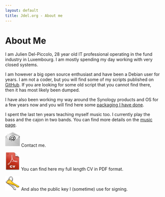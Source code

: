 ```yaml
---
layout: default
title: Jdel.org - About me
---
```


About Me
========

I am Julien Del-Piccolo, 28 year old IT professional operating in the fund industry in Luxembourg. I am mostly spending my day working with very closed systems.

I am however a big open source enthusiast and have been a Debian user for years. I am not a coder, but you will find some of my scripts published on [GitHub](https://github.com/jdel/). If you are looking for some old script that you cannot find there, then it has most likely been dumped.

I have also been working my way around the Synology products and OS for a few years now and you will find here some [packaging I have done](packages.html).

I spent the last ten years teaching myself music too. I currently play the bass and the cajon in two bands. You can find more details on the [music page](music.html).

[![Email](img/email.jpg)](mailto:julien@del-piccolo.com) Contact me.

[![CV](img/cv.png)](140325%20-%20Julien%20Del-Piccolo%20CV.pdf) You can find here my full length CV in PDF format.

[![Key](img/key.png)](public.key) And also the public key I (sometime) use for signing.
